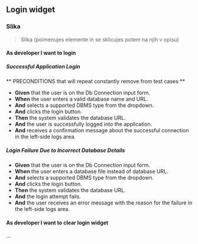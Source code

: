 ## Login widget

### Slika

> Slika (poimenujes elemente in se sklicujes potem na njih v opisu)

#### As developer I want to login

##### Successful Application Login

** PRECONDITIONS that will repeat constantly remove from test cases **

- **Given** that the user is on the Db Connection input form.
- **When** the user enters a valid database name and URL.
- **And** selects a supported DBMS type from the dropdown.
- **And** clicks the login button.
- **Then** the system validates the database URL.
- **And** the user is successfully logged into the application.
- **And** receives a confirmation message about the successful connection in the left-side logs area.

##### Login Failure Due to Incorrect Database Details

- **Given** that the user is on the Db Connection input form.
- **When** the user enters a database file instead of database URL.
- **And** selects a supported DBMS type from the dropdown.
- **And** clicks the login button.
- **Then** the system validates the database URL.
- **And** the login attempt fails.
- **And** the user receives an error message with the reason for the failure in the left-side logs area.

#### As developer I want to clear login widget
...
